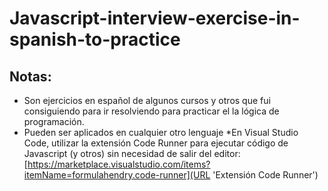 # Javascript-interview-exercise-in-spanish-to-practice


## Notas:

   * Son ejercicios en español de algunos cursos y otros que fui consiguiendo para ir resolviendo para
   practicar el la lógica de programación.
   * Pueden ser aplicados en cualquier otro lenguaje
   *En Visual Studio Code, utilizar la extensión Code Runner para ejecutar código de Javascript (y otros)
   sin necesidad de salir del editor: [https://marketplace.visualstudio.com/items?itemName=formulahendry.code-runner](URL 'Extensión Code Runner')